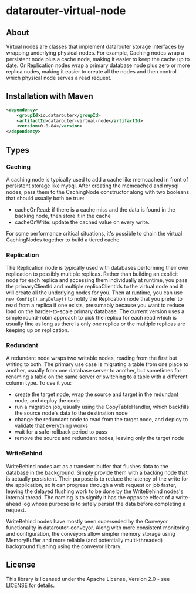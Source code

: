 # datarouter-virtual-node

## About

Virtual nodes are classes that implement datarouter storage interfaces by wrapping underlying physical nodes.  For example, Caching nodes wrap a persistent
node plus a cache node, making it easier to keep the cache up to date.  Or Replication nodes wrap a primary database node plus zero or more replica nodes,
making it easier to create all the nodes and then control which physical node serves a read request.

## Installation with Maven

```xml
<dependency>
	<groupId>io.datarouter</groupId>
	<artifactId>datarouter-virtual-node</artifactId>
	<version>0.0.84</version>
</dependency>
```

## Types

### Caching

A caching node is typically used to add a cache like memcached in front of persistent storage like mysql.  After creating the memcached and mysql nodes, 
pass them to the CachingNode constructor along with two booleans that should usually both be true:
- cacheOnRead: if there is a cache miss and the data is found in the backing node, then store it in the cache
- cacheOnWrite: update the cached value on every write.

For some performance critical situations, it's possible to chain the virtual CachingNodes together to build a tiered cache.

### Replication

The Replication node is typically used with databases performing their own replication to possibly multiple replicas.  Rather than building an explicit node
for each replica and accessing them individually at runtime, you pass the primaryClientId and multiple replicaClientIds to the virtual node and it will
create all the underlying nodes for you.  Then at runtime, you can use `new Config().anyDelay()` to notify the Replication node that you prefer to
read from a replica if one exists, presumably because you want to reduce load on the harder-to-scale primary database.  The current version uses a simple round-robin 
approach to pick the replica for each read which is usually fine as long as there is only one replica or the multiple replicas are keeping up on replication.

### Redundant

A redundant node wraps two writable nodes, reading from the first but writing to both.  The primary use case is migrating a table from one place to another,
usually from one database server to another, but sometimes for renaming a table on the same server or switching to a table with a different column type.  To use it
you:
- create the target node, wrap the source and target in the redundant node, and deploy the code
- run a migration job, usually using the CopyTableHandler, which backfills the source node's data to the destination node
- change the redundant node to read from the target node, and deploy to validate that everything works
- wait for a safe-rollback period to pass
- remove the source and redundant nodes, leaving only the target node

### WriteBehind

WriteBehind nodes act as a transient buffer that flushes data to the database in the background.  Simply provide them with a backing node that is actually persistent.
Their purpose is to reduce the latency of the write for the application, so it can progress through a web request or job faster, leaving the delayed flushing
work to be done by the WriteBehind nodes's internal thread.  The naming is to signify it has the opposite effect of a write-ahead log whose purpose is to safely
persist the data before completing a request.

WriteBehind nodes have mostly been superseded by the Conveyor functionality in datarouter-conveyor.  Along with more consistent monitoring and configuration, the 
conveyors allow simpler memory storage using MemoryBuffer and more reliable (and potentially multi-threaded) background flushing using the conveyor library.

## License

This library is licensed under the Apache License, Version 2.0 - see [LICENSE](../LICENSE) for details.
